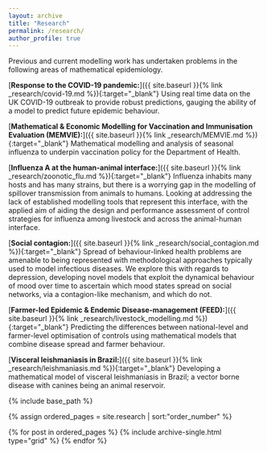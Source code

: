 ```yaml
---
layout: archive
title: "Research"
permalink: /research/
author_profile: true
---
```


Previous and current modelling work has undertaken problems in the following areas of mathematical epidemiology.

[**Response to the COVID-19 pandemic:**]({{ site.baseurl }}{% link _research/covid-19.md %}){:target="_blank"} Using real time data on the UK COVID-19 outbreak to provide robust predictions, gauging the ability of a model to predict future epidemic behaviour.

[**Mathematical & Economic Modelling for Vaccination and Immunisation Evaluation (MEMVIE):**]({{ site.baseurl }}{% link _research/MEMVIE.md %}){:target="_blank"} Mathematical modelling and analysis of seasonal influenza to underpin vaccination policy for the Department of Health.

[**Influenza A at the human-animal interface:**]({{ site.baseurl }}{% link _research/zoonotic_flu.md %}){:target="_blank"} Influenza inhabits many hosts and has many strains, but there is a worrying gap in the modelling of spillover transmission from animals to humans. Looking at addressing the lack of established modelling tools that represent this interface, with the applied aim of aiding the design and performance assessment of control strategies for influenza among livestock and across the animal-human interface.

[**Social contagion:**]({{ site.baseurl }}{% link _research/social_contagion.md %}){:target="_blank"} Spread of behaviour-linked health problems are amenable to being represented with methodological approaches typically used to model infectious diseases. We explore this with regards to depression, developing novel models that exploit the dynamical behaviour of mood over time to ascertain which mood states spread on social networks, via a contagion-like mechanism, and which do not.

[**Farmer-led Epidemic & Endemic Disease-management (FEED):**]({{ site.baseurl }}{% link _research/livestock_modelling.md %}){:target="_blank"} Predicting the differences between national-level and farmer-level optimisation of controls using mathematical models that combine disease spread and farmer behaviour.

[**Visceral leishmaniasis in Brazil:**]({{ site.baseurl }}{% link _research/leishmaniasis.md %}){:target="_blank"} Developing a mathematical model of visceral leishmaniasis in Brazil; a vector borne disease with canines being an animal reservoir.

{% include base_path %}

{% assign ordered_pages = site.research | sort:"order_number" %}

{% for post in ordered_pages %}
  {% include archive-single.html type="grid" %}
{% endfor %}
